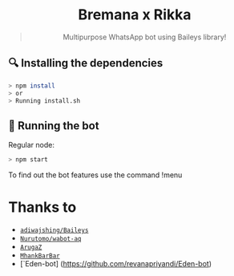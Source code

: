 <div align="center">

# Bremana x Rikka

> Multipurpose WhatsApp bot using Baileys library!
>
>

</div>


## 🔍 Installing the dependencies
```bash
> npm install
> or
> Running install.sh
```

## 🚀 Running the bot
Regular node:
```bash
> npm start
```
To find out the bot features use the command !menu


# Thanks to
* [`adiwajshing/Baileys`](https://github.com/adiwajshing/Baileys)
* [`Nurutomo/wabot-aq`](https://github.com/Nurutomo/wabot-aq)
* [`ArugaZ`](https://github.com/ArugaZ)
* [`MhankBarBar`](https://github.com/MhankBarBar)
* [`Eden-bot] (https://github.com/revanapriyandi/Eden-bot)


